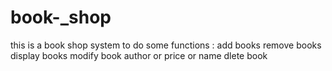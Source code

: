 # book-_shop
this is a book shop system to do some functions :
add books
remove books
display books 
modify book author or price or name 
dlete book 
